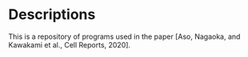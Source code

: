 # Descriptions

This is a repository of programs used in the paper [Aso, Nagaoka, and Kawakami et al., Cell Reports, 2020].
